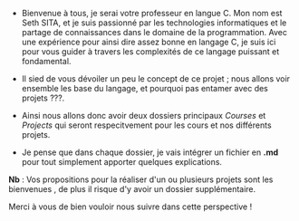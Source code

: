 - Bienvenue à tous, je serai votre professeur en langue C. Mon nom est Seth SITA, et je suis passionné par les technologies informatiques et le partage de connaissances dans le domaine de la programmation. Avec une expérience pour ainsi dire assez bonne en langage C, je suis ici pour vous guider à travers les complexités de ce langage puissant et fondamental.

- Il sied de vous dévoiler un peu le concept de ce projet ; nous allons voir ensemble les base du langage, et pourquoi pas entamer avec des projets ???.

- Ainsi nous allons donc avoir deux dossiers principaux *Courses* et *Projects* qui seront respecitvement pour les cours et nos différents projets.

- Je pense que dans chaque dossier, je vais intégrer un fichier en **.md** pour tout simplement apporter quelques explications.

**Nb** : Vos propositions pour la réaliser d'un ou plusieurs projets sont les bienvenues , de plus il risque d'y avoir un dossier supplémentaire.

Merci à vous de bien vouloir nous suivre dans cette perspective !